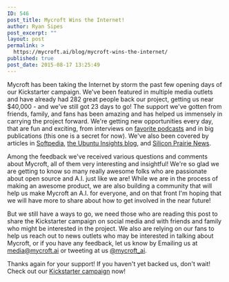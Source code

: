 ```yaml
---
ID: 546
post_title: Mycroft Wins the Internet!
author: Ryan Sipes
post_excerpt: ""
layout: post
permalink: >
  https://mycroft.ai/blog/mycroft-wins-the-internet/
published: true
post_date: 2015-08-17 13:25:49
---
```

Mycroft has been taking the Internet by storm the past few opening days of our Kickstarter campaign. We've been featured in multiple media outlets and have already had 282 great people back our project, getting us near $40,000 - and we've still got 23 days to go! The support we've gotten from friends, family, and fans has been amazing and has helped us immensely in carrying the project forward. We're getting new opportunities every day, that are fun and exciting, from interviews on <a href="http://www.jupiterbroadcasting.com/86422/vulkan-the-metal-slayer-lup-105/" target="_blank">favorite podcasts</a> and in big publications (this one is a secret for now). We've also been covered by articles in <a href="http://news.softpedia.com/news/mycroft-is-an-ai-for-your-home-powered-by-raspberry-pi-2-and-ubuntu-snappy-489280.shtml" target="_blank">Softpedia</a>, <a href="https://insights.ubuntu.com/2015/08/14/meet-mycroft-open-source-artificial-intelligence-powered-by-snappy/" target="_blank">the Ubuntu Insights blog</a>, and <a href="http://siliconprairienews.com/2015/08/mycroft-launches-kickstarter-to-create-artificial-intelligence-for-everyone/" target="_blank">Silicon Prairie News</a>.

Among the feedback we've received various questions and comments about Mycroft, all of them very interesting and insightful! We're so glad we are getting to know so many really awesome folks who are passionate about open source and A.I. just like we are! While we are in the process of making an awesome product, we are also building a community that will help us make Mycroft an A.I. for everyone, and on that front I'm hoping that we will have more to share about how to get involved in the near future!

But we still have a ways to go, we need those who are reading this post to share the Kickstarter campaign on social media and with friends and family who might be interested in the project. We also are relying on our fans to help us reach out to news outlets who may be interested in talking about Mycroft, or if you have any feedback, let us know by Emailing us at <a href="mailto:media@mycroft.ai" target="_blank">media@mycroft.ai</a> or tweeting at us <a href="https://twitter.com/mycroft_ai" target="_blank">@mycroft_ai</a>.

Thanks again for your support! If you haven't yet backed us, don't wait! Check out our <a href="http://bit.ly/mycroftai" target="_blank">Kickstarter campaign</a> now!